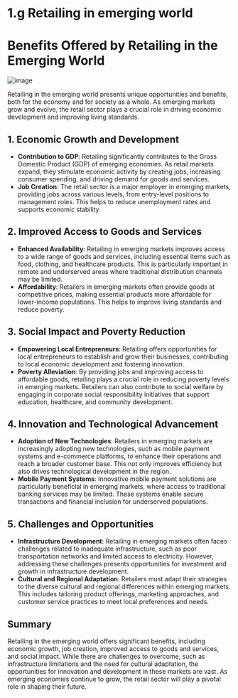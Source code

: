 # 1.g Retailing in emerging world

# Benefits Offered by Retailing in the Emerging World
![image](https://github.com/user-attachments/assets/1cf423f5-bb4f-471d-acdf-e538e8d9990c)

Retailing in the emerging world presents unique opportunities and benefits, both for the economy and for society as a whole. As emerging markets grow and evolve, the retail sector plays a crucial role in driving economic development and improving living standards.

## 1. Economic Growth and Development
- **Contribution to GDP**: Retailing significantly contributes to the Gross Domestic Product (GDP) of emerging economies. As retail markets expand, they stimulate economic activity by creating jobs, increasing consumer spending, and driving demand for goods and services.
- **Job Creation**: The retail sector is a major employer in emerging markets, providing jobs across various levels, from entry-level positions to management roles. This helps to reduce unemployment rates and supports economic stability.

## 2. Improved Access to Goods and Services
- **Enhanced Availability**: Retailing in emerging markets improves access to a wide range of goods and services, including essential items such as food, clothing, and healthcare products. This is particularly important in remote and underserved areas where traditional distribution channels may be limited.
- **Affordability**: Retailers in emerging markets often provide goods at competitive prices, making essential products more affordable for lower-income populations. This helps to improve living standards and reduce poverty.

## 3. Social Impact and Poverty Reduction
- **Empowering Local Entrepreneurs**: Retailing offers opportunities for local entrepreneurs to establish and grow their businesses, contributing to local economic development and fostering innovation.
- **Poverty Alleviation**: By providing jobs and improving access to affordable goods, retailing plays a crucial role in reducing poverty levels in emerging markets. Retailers can also contribute to social welfare by engaging in corporate social responsibility initiatives that support education, healthcare, and community development.

## 4. Innovation and Technological Advancement
- **Adoption of New Technologies**: Retailers in emerging markets are increasingly adopting new technologies, such as mobile payment systems and e-commerce platforms, to enhance their operations and reach a broader customer base. This not only improves efficiency but also drives technological development in the region.
- **Mobile Payment Systems**: Innovative mobile payment solutions are particularly beneficial in emerging markets, where access to traditional banking services may be limited. These systems enable secure transactions and financial inclusion for underserved populations.

## 5. Challenges and Opportunities
- **Infrastructure Development**: Retailing in emerging markets often faces challenges related to inadequate infrastructure, such as poor transportation networks and limited access to electricity. However, addressing these challenges presents opportunities for investment and growth in infrastructure development.
- **Cultural and Regional Adaptation**: Retailers must adapt their strategies to the diverse cultural and regional differences within emerging markets. This includes tailoring product offerings, marketing approaches, and customer service practices to meet local preferences and needs.

## Summary
Retailing in the emerging world offers significant benefits, including economic growth, job creation, improved access to goods and services, and social impact. While there are challenges to overcome, such as infrastructure limitations and the need for cultural adaptation, the opportunities for innovation and development in these markets are vast. As emerging economies continue to grow, the retail sector will play a pivotal role in shaping their future.


